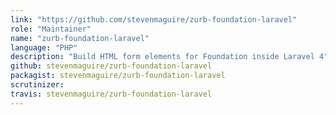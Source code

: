 ```yaml
---
link: "https://github.com/stevenmaguire/zurb-foundation-laravel"
role: "Maintainer"
name: "zurb-foundation-laravel"
language: "PHP"
description: "Build HTML form elements for Foundation inside Laravel 4"
github: stevenmaguire/zurb-foundation-laravel
packagist: stevenmaguire/zurb-foundation-laravel
scrutinizer:
travis: stevenmaguire/zurb-foundation-laravel
---
```

